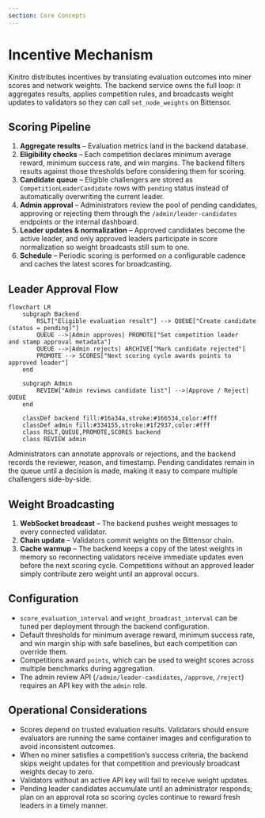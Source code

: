 ```yaml
---
section: Core Concepts
---
```


# Incentive Mechanism

Kinitro distributes incentives by translating evaluation outcomes into miner scores and network weights. The backend service owns the full loop: it aggregates results, applies competition rules, and broadcasts weight updates to validators so they can call `set_node_weights` on Bittensor.

## Scoring Pipeline
1. **Aggregate results** – Evaluation metrics land in the backend database.
2. **Eligibility checks** – Each competition declares minimum average reward, minimum success rate, and win margins. The backend filters results against those thresholds before considering them for scoring.
3. **Candidate queue** – Eligible challengers are stored as `CompetitionLeaderCandidate` rows with `pending` status instead of automatically overwriting the current leader.
4. **Admin approval** – Administrators review the pool of pending candidates, approving or rejecting them through the `/admin/leader-candidates` endpoints or the internal dashboard.
5. **Leader updates & normalization** – Approved candidates become the active leader, and only approved leaders participate in score normalization so weight broadcasts still sum to one.
6. **Schedule** – Periodic scoring is performed on a configurable cadence and caches the latest scores for broadcasting.

## Leader Approval Flow

```mermaid
flowchart LR
    subgraph Backend
        RSLT["Eligible evaluation result"] --> QUEUE["Create candidate (status = pending)"]
        QUEUE -->|Admin approves| PROMOTE["Set competition leader
and stamp approval metadata"]
        QUEUE -->|Admin rejects| ARCHIVE["Mark candidate rejected"]
        PROMOTE --> SCORES["Next scoring cycle awards points to approved leader"]
    end

    subgraph Admin
        REVIEW["Admin reviews candidate list"] -->|Approve / Reject| QUEUE
    end

    classDef backend fill:#16a34a,stroke:#166534,color:#fff
    classDef admin fill:#334155,stroke:#1f2937,color:#fff
    class RSLT,QUEUE,PROMOTE,SCORES backend
    class REVIEW admin
```

Administrators can annotate approvals or rejections, and the backend records the reviewer, reason, and timestamp. Pending candidates remain in the queue until a decision is made, making it easy to compare multiple challengers side-by-side.

## Weight Broadcasting
1. **WebSocket broadcast** – The backend pushes weight messages to every connected validator.
2. **Chain update** – Validators commit weights on the Bittensor chain.
3. **Cache warmup** – The backend keeps a copy of the latest weights in memory so reconnecting validators receive immediate updates even before the next scoring cycle. Competitions without an approved leader simply contribute zero weight until an approval occurs.

## Configuration
- `score_evaluation_interval` and `weight_broadcast_interval` can be tuned per deployment through the backend configuration.
- Default thresholds for minimum average reward, minimum success rate, and win margin ship with safe baselines, but each competition can override them.
- Competitions award `points`, which can be used to weight scores across multiple benchmarks during aggregation.
- The admin review API (`/admin/leader-candidates`, `/approve`, `/reject`) requires an API key with the `admin` role.

## Operational Considerations
- Scores depend on trusted evaluation results. Validators should ensure evaluators are running the same container images and configuration to avoid inconsistent outcomes.
- When no miner satisfies a competition’s success criteria, the backend skips weight updates for that competition and previously broadcast weights decay to zero.
- Validators without an active API key will fail to receive weight updates.
- Pending leader candidates accumulate until an administrator responds; plan on an approval rota so scoring cycles continue to reward fresh leaders in a timely manner.
